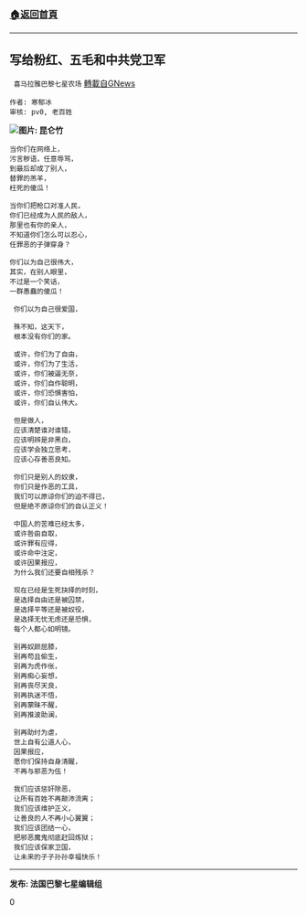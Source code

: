 ###  [:house:返回首頁](https://github.com/ourhimalayas/txt)
---

## 写给粉红、五毛和中共党卫军
` 喜马拉雅巴黎七星农场` [轉載自GNews](https://gnews.org/zh-hans/1042427/)

```
作者: 寒郁冰
审核: pv0, 老百姓
```


![]()![](https://gnews.org/wp-content/uploads/2021/04/595510f973eb5508.jpg)**图片: 昆仑竹**


```
当你们在网络上，
污言秽语，任意辱骂，
到最后却成了别人，
替罪的羔羊，
枉死的傻瓜！
  
当你们把枪口对准人民，
你们已经成为人民的敌人，
那里也有你的亲人，
不知道你们怎么可以忍心，
任罪恶的子弹穿身？
  
你们以为自己很伟大，
其实，在别人眼里，
不过是一个笑话，
一群愚蠢的傻瓜！
  
 你们以为自己很爱国，
  
 殊不知，这天下，
 根本没有你们的家。
  
 或许，你们为了自由，
 或许，你们为了生活，
 或许，你们被逼无奈，
 或许，你们自作聪明，
 或许，你们恐惧害怕，
 或许，你们自认伟大。
  
 但是做人，
 应该清楚谁对谁错，
 应该明辨是非黑白，
 应该学会独立思考，
 应该心存善恶良知。
  
 你们只是别人的奴隶，
 你们只是作恶的工具，
 我们可以原谅你们的迫不得已，
 但是绝不原谅你们的自认正义！
  
 中国人的苦难已经太多，
 或许咎由自取，
 或许罪有应得，
 或许命中注定，
 或许因果报应，
 为什么我们还要自相残杀？
  
 现在已经是生死抉择的时刻，
 是选择自由还是被囚禁，
 是选择平等还是被奴役，
 是选择无忧无虑还是恐惧，
 每个人都心如明镜。
  
 别再奴颜屈膝，
 别再苟且偷生，
 别再为虎作伥，
 别再痴心妄想，
 别再丧尽天良，
 别再执迷不悟，
 别再蒙昧不醒，
 别再推波助澜，
  
 别再助纣为虐，
 世上自有公道人心，
 因果报应，
 愿你们保持自身清醒，
 不再与邪恶为伍！
  
 我们应该惩奸除恶，
 让所有百姓不再颠沛流离；
 我们应该维护正义，
 让善良的人不再小心翼翼；
 我们应该团结一心，
 把邪恶魔鬼彻底赶回炼狱；
 我们应该保家卫国，
 让未来的子子孙孙幸福快乐！
```


* * *

**发布: 法国巴黎七星编辑组**

0
